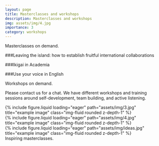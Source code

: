 ```yaml
---
layout: page
title: Masterclasses and workshops
description: Masterclasses and workshops
img: assets/img/4.jpg
importance: 3
category: workshops
---
```




Masterclasses on demand. 

###Leaving the island: how to establish fruitful international collaborations

###Ikigai in Academia

###Use your voice in English


Workshops on demand. 

Please contact us for a chat. We have different workshops and training sessions around self-development, team building, and active listening.


<div class="row">
    <div class="col-sm mt-3 mt-md-0">
        {% include figure.liquid loading="eager" path="assets/img/3.jpg" title="example image" class="img-fluid rounded z-depth-1" %}
    </div>
    <div class="col-sm mt-3 mt-md-0">
        {% include figure.liquid loading="eager" path="assets/img/4.jpg" title="example image" class="img-fluid rounded z-depth-1" %}
    </div>
    <div class="col-sm mt-3 mt-md-0">
        {% include figure.liquid loading="eager" path="assets/img/ideas.jpg" title="example image" class="img-fluid rounded z-depth-1" %}
    </div>
</div>
<div class="caption">
    Inspiring masterclasses.
</div>
